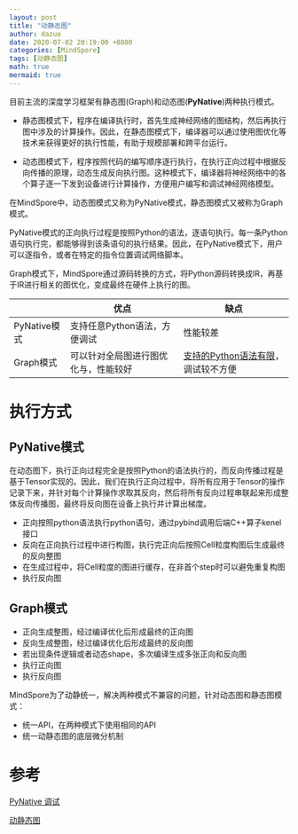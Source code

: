 ```yaml
---
layout: post
title: "动静态图"
author: dazuo
date: 2020-07-02 20:19:00 +0800
categories: [MindSpore]
tags: [动静态图]
math: true
mermaid: true
---
```


目前主流的深度学习框架有静态图(Graph)和动态图(**PyNative**)两种执行模式。

- 静态图模式下，程序在编译执行时，首先生成神经网络的图结构，然后再执行图中涉及的计算操作。因此，在静态图模式下，编译器可以通过使用图优化等技术来获得更好的执行性能，有助于规模部署和跨平台运行。

- 动态图模式下，程序按照代码的编写顺序逐行执行，在执行正向过程中根据反向传播的原理，动态生成反向执行图。这种模式下，编译器将神经网络中的各个算子逐一下发到设备进行计算操作，方便用户编写和调试神经网络模型。

  

在MindSpore中，动态图模式又称为PyNative模式，静态图模式又被称为Graph模式。

PyNative模式的正向执行过程是按照Python的语法，逐语句执行。每一条Python语句执行完，都能够得到该条语句的执行结果。因此，在PyNative模式下，用户可以逐指令，或者在特定的指令位置调试网络脚本。

Graph模式下，MindSpore通过源码转换的方式，将Python源码转换成IR，再基于IR进行相关的图优化，变成最终在硬件上执行的图。

|              | 优点                                 | 缺点                                                         |
| ------------ | ------------------------------------ | ------------------------------------------------------------ |
| PyNative模式 | 支持任意Python语法，方便调试         | 性能较差                                                     |
| Graph模式    | 可以针对全局图进行图优化与，性能较好 | [支持的Python语法有限](https://www.mindspore.cn/docs/zh-CN/r1.8/note/static_graph_syntax_support.html)，调试较不方便 |



# 执行方式

## PyNative模式

在动态图下，执行正向过程完全是按照Python的语法执行的，而反向传播过程是基于Tensor实现的。因此，我们在执行正向过程中，将所有应用于Tensor的操作记录下来，并针对每个计算操作求取其反向，然后将所有反向过程串联起来形成整体反向传播图，最终将反向图在设备上执行并计算出梯度。

- 正向按照python语法执行python语句，通过pybind调用后端C++算子kenel接口
- 反向在正向执行过程中进行构图，执行完正向后按照Cell粒度构图后生成最终的反向整图
- 在生成过程中，将Cell粒度的图进行缓存，在非首个step时可以避免重复构图
- 执行反向图



## Graph模式

- 正向生成整图，经过编译优化后形成最终的正向图
- 反向生成整图，经过编译优化后形成最终的反向图
- 若出现条件逻辑或者动态shape，多次编译生成多张正向和反向图
- 执行正向图
- 执行反向图



MindSpore为了动静统一，解决两种模式不兼容的问题，针对动态图和静态图模式：

- 统一API，在两种模式下使用相同的API
- 统一动静态图的底层微分机制



# 参考

[PyNative 调试](https://mindspore.cn/tutorials/experts/zh-CN/master/debug/pynative_debug.html?)

[动静态图](https://mindspore.cn/tutorials/zh-CN/r1.8/advanced/pynative_graph/mode.html?)

